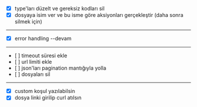 - [x] type'ları düzelt ve gereksiz kodları sil
- [x] dosyaya isim ver ve bu isme göre aksiyonları gerçekleştir (daha sonra silmek için)

---

- [x] error handling --devam

---

- [ ] timeout süresi ekle
- [ ] url limiti ekle
- [ ] json'ları pagination mantığıyla yolla
- [ ] dosyaları sil

---

- [x] custom koşul yazılabilsin
- [x] dosya linki girilip curl atılsın
